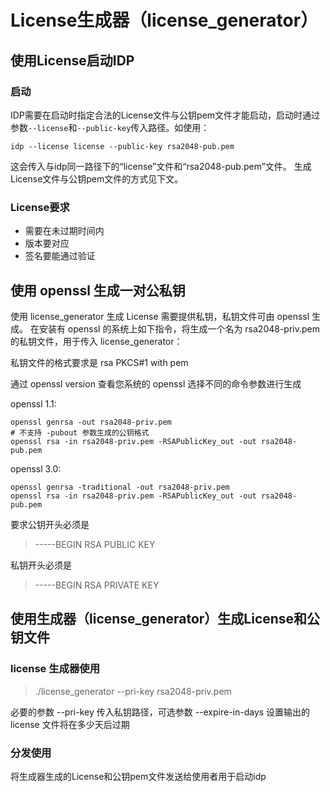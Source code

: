 # License生成器（license_generator）

## 使用License启动IDP

### 启动
IDP需要在启动时指定合法的License文件与公钥pem文件才能启动，启动时通过参数`--license`和`--public-key`传入路径。如使用：
```
idp --license license --public-key rsa2048-pub.pem
```
这会传入与idp同一路径下的“license”文件和“rsa2048-pub.pem”文件。
生成License文件与公钥pem文件的方式见下文。

### License要求
- 需要在未过期时间内
- 版本要对应
- 签名要能通过验证

## 使用 openssl 生成一对公私钥
使用 license_generator 生成 License 需要提供私钥，私钥文件可由 openssl 生成。
在安装有 openssl 的系统上如下指令，将生成一个名为 rsa2048-priv.pem 的私钥文件，用于传入 license_generator：

私钥文件的格式要求是 rsa PKCS#1 with pem

通过 openssl version 查看您系统的 openssl 选择不同的命令参数进行生成

openssl 1.1:

```
openssl genrsa -out rsa2048-priv.pem
# 不支持 -pubout 参数生成的公钥格式
openssl rsa -in rsa2048-priv.pem -RSAPublicKey_out -out rsa2048-pub.pem
```

openssl 3.0:

```
openssl genrsa -traditional -out rsa2048-priv.pem
openssl rsa -in rsa2048-priv.pem -RSAPublicKey_out -out rsa2048-pub.pem
```

要求公钥开头必须是

> -----BEGIN RSA PUBLIC KEY

私钥开头必须是

> -----BEGIN RSA PRIVATE KEY

## 使用生成器（license_generator）生成License和公钥文件

### license 生成器使用
> ./license_generator --pri-key rsa2048-priv.pem

必要的参数 --pri-key 传入私钥路径，可选参数 --expire-in-days 设置输出的 license 文件将在多少天后过期

### 分发使用
将生成器生成的License和公钥pem文件发送给使用者用于启动idp

